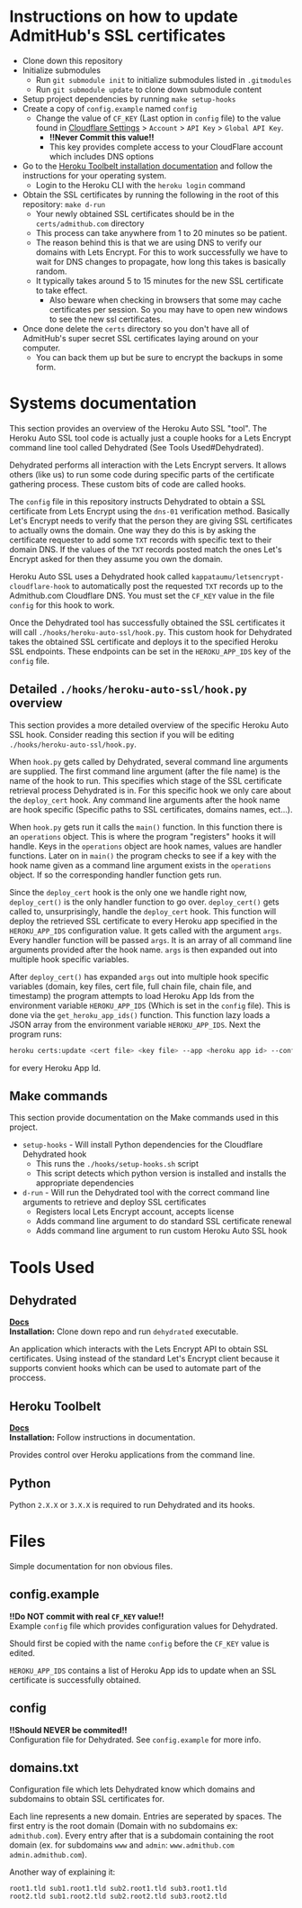 # Instructions on how to update AdmitHub's SSL certificates
- Clone down this repository
- Initialize submodules
    - Run `git submodule init` to initialize submodules listed in `.gitmodules`
    - Run `git submodule update` to clone down submodule content
- Setup project dependencies by running `make setup-hooks`
- Create a copy of `config.example` named `config`
	- Change the value of `CF_KEY` (Last option in `config` file) to the value found in [Cloudflare Settings](https://www.cloudflare.com/a/account/my-account) > `Account` > `API Key` > `Global API Key`.
    	- **!!Never Commit this value!!**
		- This key provides complete access to your CloudFlare account which includes DNS options
- Go to the [Heroku Toolbelt installation documentation](https://devcenter.heroku.com/articles/heroku-cli#download-and-install) and follow the instructions for your operating system.
	- Login to the Heroku CLI with the `heroku login` command
- Obtain the SSL certificates by running the following in the root of this repository: `make d-run`
	- Your newly obtained SSL certificates should be in the `certs/admithub.com` directory
	- This process can take anywhere from 1 to 20 minutes so be patient.
	- The reason behind this is that we are using DNS to verify our domains with Lets Encrypt. For this to work successfully we have
	to wait for DNS changes to propagate, how long this takes is basically random.
    - It typically takes around 5 to 15 minutes for the new SSL certificate to take effect.
		- Also beware when checking in browsers that some may cache certificates per session. So you may have to open new windows to see the new ssl certificates.
- Once done delete the `certs` directory so you don't have all of AdmitHub's super secret SSL certificates laying around on your computer.
	- You can back them up but be sure to encrypt the backups in some form.
	
# Systems documentation
This section provides an overview of the Heroku Auto SSL "tool". 
The Heroku Auto SSL tool code is actually just a couple hooks for a Lets Encrypt command line tool called Dehydrated 
(See Tools Used#Dehydrated). 

Dehydrated performs all interaction with the Lets Encrypt servers. It allows others (like us) to run some code during 
specific parts of the certificate gathering process. These custom bits of code are called hooks.

The `config` file in this repository instructs Dehydrated to obtain a SSL certificate from Lets Encrypt using the 
`dns-01` verification method. Basically Let's Encrypt needs to verify that the person they are giving SSL certificates 
to actually owns the domain. One way they do this is by asking the certificate requester to add some `TXT` records with 
specific text to their domain DNS. If the values of the `TXT` records posted match the ones Let's Encrypt asked for then 
they assume you own the domain. 

Heroku Auto SSL uses a Dehydrated hook called `kappataumu/letsencrypt-cloudflare-hook` to automatically post the requested 
`TXT` records up to the Admithub.com Cloudflare DNS. You must set the `CF_KEY` value in the file `config` for this hook 
to work. 

Once the Dehydrated tool has successfully obtained the SSL certificates it will call `./hooks/heroku-auto-ssl/hook.py`. 
This custom hook for Dehydrated takes the obtained SSL certificate and deploys it to the specified Heroku SSL endpoints. 
These endpoints can be set in the `HEROKU_APP_IDS` key of the `config` file. 

## Detailed `./hooks/heroku-auto-ssl/hook.py` overview
This section provides a more detailed overview of the specific Heroku Auto SSL hook. Consider reading this section if 
you will be editing `./hooks/heroku-auto-ssl/hook.py`.

When `hook.py` gets called by Dehydrated, several command line arguments are supplied. The first command line argument 
(after the file name) is the name of the hook to run. This specifies which stage of the SSL certificate retrieval process 
Dehydrated is in. For this specific hook we only care about the `deploy_cert` hook. Any command line arguments after the 
hook name are hook specific (Specific paths to SSL certificates, domains names, ect...). 

When `hook.py` gets run it calls the `main()` function. In this function there is an `operations` object. This is 
where the program "registers" hooks it will handle. Keys in the `operations` object are hook names, values are handler 
functions. Later on in `main()` the program checks to see if a key with the hook name given as a command line argument 
exists in the `operations` object. If so the corresponding handler function gets run. 

Since the `deploy_cert` hook is the only one we handle right now, `deploy_cert()` is the only handler function to go over. 
`deploy_cert()` gets called to, unsurprisingly, handle the `deploy_cert` hook. This function will deploy the retrieved 
SSL certificate to every Heroku app specified in the `HEROKU_APP_IDS` configuration value. It gets called with the 
argument `args`. Every handler function will be passed `args`. It is an array of all command line arguments provided after 
the hook name. `args` is then expanded out into multiple hook specific variables.

After `deploy_cert()` has expanded `args` out into multiple hook specific variables (domain, key files, cert file, 
full chain file, chain file, and timestamp) the program attempts to load Heroku App Ids from the environment variable 
`HEROKU_APP_IDS` (Which is set in the `config` file). This is done via the `get_heroku_app_ids()` function. This 
function lazy loads a JSON array from the environment variable `HEROKU_APP_IDS`. Next the program runs:
```bash
heroku certs:update <cert file> <key file> --app <heroku app id> --confirm <heroku app id>
```

for every Heroku App Id. 

## Make commands
This section provide documentation on the Make commands used in this project.
- `setup-hooks` - Will install Python dependencies for the Cloudflare Dehydrated hook
    - This runs the `./hooks/setup-hooks.sh` script
    - This script detects which python version is installed and installs the appropriate dependencies
- `d-run` - Will run the Dehydrated tool with the correct command line arguments to retrieve and deploy SSL certificates
    - Registers local Lets Encrypt account, accepts license
    - Adds command line argument to do standard SSL certificate renewal
    - Adds command line argument to run custom Heroku Auto SSL hook

# Tools Used
## Dehydrated
**[Docs](https://dehydrated.de)**  
**Installation:** Clone down repo and run `dehydrated` executable.  

An application which interacts with the Lets Encrypt API to obtain SSL
certificates. Using instead of the standard Let's Encrypt client
because it supports convient hooks which can be used to automate part of the proccess.

## Heroku Toolbelt
**[Docs](https://devcenter.heroku.com/articles/heroku-cli)**  
**Installation:** Follow instructions in documentation.  

Provides control over Heroku applications from the command line.

## Python
Python `2.X.X` or `3.X.X` is required to run Dehydrated and its hooks.

# Files
Simple documentation for non obvious files.

## config.example
**!!Do NOT commit with real `CF_KEY` value!!**  
Example `config` file which provides configuration values for Dehydrated.  

Should first be copied with the name `config` before the `CF_KEY` value
is edited.

`HEROKU_APP_IDS` contains a list of Heroku App ids to update when an SSL certificate is successfully obtained.

## config
**!!Should NEVER be commited!!**  
Configuration file for Dehydrated. See `config.example` for more info.

## domains.txt
Configuration file which lets Dehydrated know which domains and subdomains to obtain SSL certificates for.

Each line represents a new domain. Entries are seperated by spaces.
The first entry is the root domain (Domain with no subdomains ex: `admithub.com`). Every entry after that is a subdomain containing the
root domain (ex. for subdomains `www` and `admin`: `www.admithub.com` `admin.admithub.com`).  

Another way of explaining it:
```
root1.tld sub1.root1.tld sub2.root1.tld sub3.root1.tld
root2.tld sub1.root2.tld sub2.root2.tld sub3.root2.tld
```
